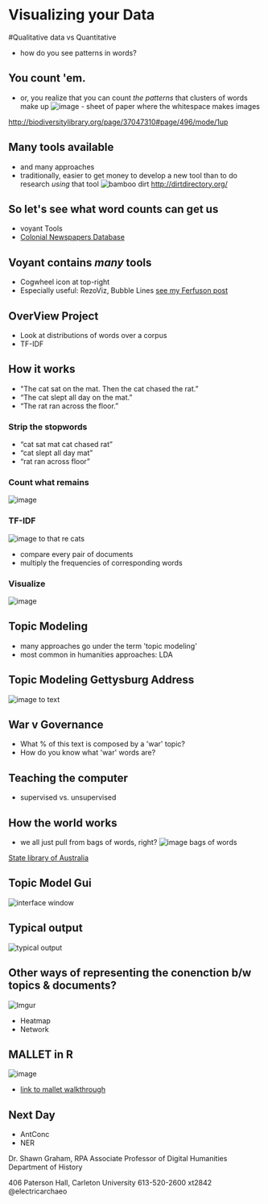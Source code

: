 # Visualizing your Data



#Qualitative data vs Quantitative
+ how do you see patterns in words?


## You count 'em.
+ or, you realize that you can count _the patterns_ that clusters of words make up
![image - sheet of paper where the whitespace makes images](https://farm8.staticflickr.com/7295/14076926384_9f313680d4.jpg)

http://biodiversitylibrary.org/page/37047310#page/496/mode/1up


## Many tools available
+ and many approaches
+ traditionally, easier to get money to develop a new tool than to do research _using_ that tool
![bamboo dirt](http://dirtdirectory.org/sites/default/files/dirt.png)
http://dirtdirectory.org/


## So let's see what word counts can get us
+ voyant Tools
+ [Colonial Newspapers Database](http://voyant-tools.org/?corpus=colonial-newspapers&stopList=stop.en.taporware.txt)


## Voyant contains *many* tools
+ Cogwheel icon at top-right
+ Especially useful: RezoViz, Bubble Lines [see my Ferfuson post](http://electricarchaeology.ca/2014/11/26/text-analysis-of-the-grand-jury-documents/)


## OverView Project
+ Look at distributions of words over a corpus
+ TF-IDF


## How it works
+ "The cat sat on the mat. Then the cat chased the rat.”
+ “The cat slept all day on the mat.”
+ “The rat ran across the floor.”


### Strip the stopwords
+ “cat sat mat cat chased rat”
+ “cat slept all day mat”
+ “rat ran across floor”


### Count what remains
![image](http://overview.ap.org/wp-content/uploads/2013/04/Word-frequency-table.png)


### TF-IDF
![image to that re cats](http://overview.ap.org/wp-content/uploads/2013/04/Document-similarity-scores.png)
+ compare every pair of documents
+ multiply the frequencies of corresponding words


### Visualize
![image](http://overview.ap.org/wp-content/uploads/2013/04/Similar-documents.png)



## Topic Modeling
+ many approaches go under the term 'topic modeling'
+ most common in humanities approaches: LDA


## Topic Modeling Gettysburg Address
![image to text](http://www.themacroscope.org/wp-content/uploads/2013/08/gettysburg-markup-300x136.png)



## War v Governance
+ What % of this text is composed by a 'war' topic?
+ How do you know what 'war' words are?


## Teaching the computer
+ supervised vs. unsupervised


## How the world works
+ we all just pull from bags of words, right?
![image bags of words](https://www.flickr.com/photos/state_library_south_australia/3924708785/sizes/s/)

[State library of Australia](http://images.slsa.sa.gov.au/searcy/17/PRG280_1_17_716.htm)


## Topic Model Gui
![interface window](http://i109.photobucket.com/albums/n44/arunbg/topic_modeling_tool/inputfile_screen.png)


## Typical output

![typical output](http://i109.photobucket.com/albums/n44/arunbg/topic_modeling_tool/alltopics_screen.png )


## Other ways of representing the conenction b/w topics & documents?

![Imgur](http://i.imgur.com/7a65yxb.png)

+ Heatmap
+ Network



## MALLET in R
![image](http://mallet.cs.umass.edu/logo3.png)
+ [link to mallet walkthrough](http://hist3907b-winter2015.github.io/module4-holes/tm-CND.html)


## Next Day
+ AntConc
+ NER

Dr. Shawn Graham, RPA
Associate Professor of Digital Humanities
Department of History

406 Paterson Hall, Carleton University
613-520-2600 xt2842
@electricarchaeo


